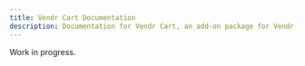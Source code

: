 ```yaml
---
title: Vendr Cart Documentation
description: Documentation for Vendr Cart, an add-on package for Vendr, the eCommerce solution for Umbraco v8+
---
```


Work in progress.
